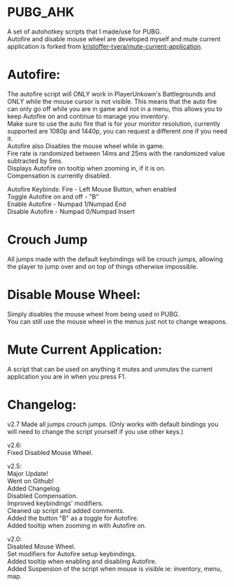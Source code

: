 # PUBG_AHK
A set of autohotkey scripts that I made/use for PUBG.  
Autofire and disable mouse wheel are developed myself and mute current application is forked from [kristoffer-tvera/mute-current-application](https://github.com/kristoffer-tvera/mute-current-application).

# Autofire:
The autofire script will ONLY work in PlayerUnkown's Battlegrounds and ONLY while the mouse cursor is not visible.
This means that the auto fire can only go off while you are in game and not in a menu, this allows you to keep Autofire on and continue to manage you inventory.  
Make sure to use the auto fire that is for your monitor resolution, currently supported are 1080p and 1440p, you can request a different one if you need it.  
Autofire also Disables the mouse wheel while in game.  
Fire rate is randomized between 14ms and 25ms with the randomized value subtracted by 5ms.  
Displays Autofire on tooltip when zooming in, if it is on.  
Compensation is currently disabled.  

Autofire Keybinds:
Fire - Left Mouse Button, when enabled  
Toggle Autofire on and off - "B"  
Enable Autofire - Numpad 1/Numpad End  
Disable Autofire - Numpad 0/Numpad Insert  

# Crouch Jump
All jumps made with the default keybindings will be crouch jumps, allowing the player to jump over and on top of things otherwise impossible.

# Disable Mouse Wheel:  
Simply disables the mouse wheel from being used in PUBG.  
You can still use the mouse wheel in the menus just not to change weapons.  
 
# Mute Current Application:  
A script that can be used on anything it mutes and unmutes the current application you are in when you press F1.  

# Changelog:
v2.7
Made all jumps crouch jumps. (Only works with default bindings you will need to change the script yourself if you use other keys.)

v2.6:  
Fixed Disabled Mouse Wheel.

v2.5:   
Major Update!  
Went on Github!  
Added Changelog.  
Disabled Compensation.  
Improved keybindings' modifiers.  
Cleaned up script and added comments.  
Added the button "B" as a toggle for Autofire.  
Added tooltip when zooming in with Autofire on.  

v2.0:  
Disabled Mouse Wheel.  
Set modifiers for Autofire setup keybindings.  
Added tooltip when enabling and disabling Autofire.  
Added Suspension of the script when mouse is visible ie: inventory, menu, map.  
